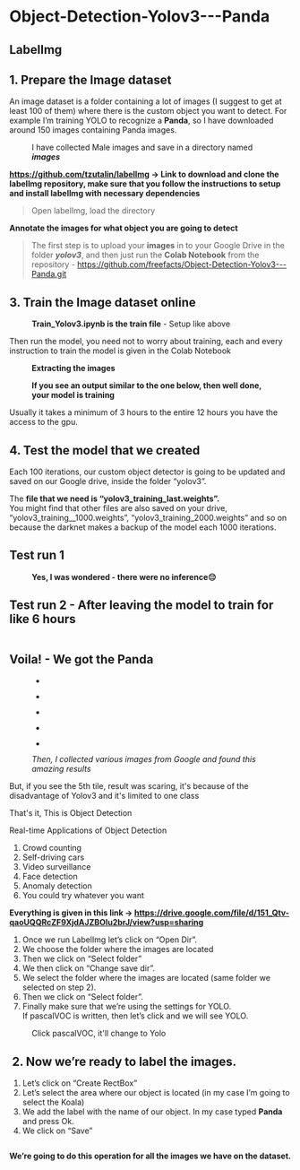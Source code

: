 # Object-Detection-Yolov3---Panda
<!-- wp:heading {"textAlign":"center"} -->
<h2 class="has-text-align-center">LabelImg</h2>
<!-- /wp:heading -->

<!-- wp:heading -->
<h2>1. Prepare the Image dataset</h2>
<!-- /wp:heading -->

<!-- wp:paragraph {"align":"justify"} -->
<p class="has-text-align-justify">An image dataset is a folder containing a lot of images (I suggest to get at least 100 of them) where there is the custom object you want to detect. For example I’m training YOLO to recognize a <strong>Panda</strong>, so I have downloaded around 150 images containing Panda images.</p>
<!-- /wp:paragraph -->

<!-- wp:image {"id":142,"sizeSlug":"large","linkDestination":"none"} -->
<figure class="wp-block-image size-large"><img src="https://freefactsin.files.wordpress.com/2021/02/image-5.png?w=1024" alt="" class="wp-image-142"/><figcaption>I have collected Male images and save in a directory named <strong><em>images</em></strong></figcaption></figure>
<!-- /wp:image -->

<!-- wp:columns {"backgroundColor":"foreground"} -->
<div class="wp-block-columns has-foreground-background-color has-background"><!-- wp:column {"width":"100%"} -->
<div class="wp-block-column" style="flex-basis:100%"><!-- wp:paragraph {"align":"justify","textColor":"background"} -->
<p class="has-text-align-justify has-background-color has-text-color"><strong><a rel="noreferrer noopener" href="https://github.com/tzutalin/labelImg" target="_blank">https://github.com/tzutalin/labelImg</a> -&gt; Link to download and clone the labelImg repository, make sure that you follow the instructions to setup and install labelImg with necessary dependencies</strong></p>
<!-- /wp:paragraph --></div>
<!-- /wp:column --></div>
<!-- /wp:columns -->

<!-- wp:quote -->
<blockquote class="wp-block-quote"><p>Open labelImg, load the directory</p></blockquote>
<!-- /wp:quote -->

<!-- wp:paragraph {"align":"center"} -->
<p class="has-text-align-center"><strong>Annotate the images for what object you are going to detect</strong></p>
<!-- wp:quote -->
<blockquote class="wp-block-quote"><p>The first step is to upload your <strong>images</strong> in to your Google Drive in the folder <strong><em>yolov3</em></strong>, and then just run the <strong>Colab Notebook</strong> from the repository - <a rel="noreferrer noopener" href="https://github.com/freefacts/Object-Detection-Yolov3---Panda.git" data-type="URL" data-id="https://github.com/freefacts/Object-Detection-Yolov3---Panda.git" target="_blank">https://github.com/freefacts/Object-Detection-Yolov3---Panda.git</a></p></blockquote>
<!-- /wp:quote -->

<!-- wp:heading -->
<h2>3. Train the Image dataset online</h2>
<!-- /wp:heading -->

<!-- wp:image {"id":150,"sizeSlug":"large","linkDestination":"none"} -->
<figure class="wp-block-image size-large"><img src="https://freefactsin.files.wordpress.com/2021/02/image-7.png?w=1024" alt="" class="wp-image-150"/><figcaption><strong>Train_Yolov3.ipynb is the train file</strong> - Setup like above</figcaption></figure>
<!-- /wp:image -->

<!-- wp:paragraph -->
<p>Then run the model, you need not to worry about training, each and every instruction to train the model is given in the Colab Notebook</p>
<!-- /wp:paragraph -->

<!-- wp:image {"id":152,"sizeSlug":"large","linkDestination":"none"} -->
<figure class="wp-block-image size-large"><img src="https://freefactsin.files.wordpress.com/2021/02/image-8.png?w=1024" alt="" class="wp-image-152"/><figcaption><strong>Extracting the images</strong></figcaption></figure>
<!-- /wp:image -->

<!-- wp:image {"id":154,"sizeSlug":"large","linkDestination":"none"} -->
<figure class="wp-block-image size-large"><img src="https://freefactsin.files.wordpress.com/2021/02/image-9.png?w=1024" alt="" class="wp-image-154"/><figcaption><strong>If you see an output similar to the one below, then well done, your model is training</strong></figcaption></figure>
<!-- /wp:image -->

<!-- wp:paragraph -->
<p>Usually it takes a minimum of 3 hours to the entire 12 hours you have the access to the gpu.</p>
<!-- /wp:paragraph -->

<!-- wp:heading -->
<h2>4. Test the model that we created</h2>
<!-- /wp:heading -->

<!-- wp:paragraph -->
<p>Each 100 iterations, our custom object detector is going to be updated and saved on our Google drive, inside the folder “yolov3”.</p>
<!-- /wp:paragraph -->

<!-- wp:paragraph -->
<p>The <strong>file that we need is “yolov3_training_last.weights”.</strong><br>You might find that other files are also saved on your drive, “yolov3_training__1000.weights”, “yolov3_training_2000.weights” and so on because the darknet makes a backup of the model each 1000 iterations.</p>
<!-- /wp:paragraph -->

<!-- wp:heading -->
<h2><strong>Test run 1</strong></h2>
<!-- /wp:heading -->

<!-- wp:image {"id":160,"sizeSlug":"large","linkDestination":"none"} -->
<figure class="wp-block-image size-large"><img src="https://freefactsin.files.wordpress.com/2021/02/image-12.png?w=1024" alt="" class="wp-image-160"/><figcaption><strong>Yes, I was wondered - there were no inference😔</strong></figcaption></figure>
<!-- /wp:image -->

<!-- wp:heading -->
<h2><strong>Test run 2 -</strong> After leaving the model to train for like 6 hours</h2>
<!-- /wp:heading -->

<!-- wp:image {"id":158,"sizeSlug":"large","linkDestination":"none"} -->
<figure class="wp-block-image size-large"><img src="https://freefactsin.files.wordpress.com/2021/02/image-11.png?w=1024" alt="" class="wp-image-158"/></figure>
<!-- /wp:image -->

<!-- wp:heading {"textAlign":"center","backgroundColor":"foreground","textColor":"background-high-contrast"} -->
<h2 class="has-text-align-center has-background-high-contrast-color has-foreground-background-color has-text-color has-background">Voila! - We got the Panda</h2>
<!-- /wp:heading -->

<!-- wp:gallery {"ids":[162,163,164,165,166],"linkTo":"none"} -->
<figure class="wp-block-gallery columns-3 is-cropped"><ul class="blocks-gallery-grid"><li class="blocks-gallery-item"><figure><img src="https://freefactsin.files.wordpress.com/2021/02/capture1.jpg?w=802" alt="" data-id="162" data-full-url="https://freefactsin.files.wordpress.com/2021/02/capture1.jpg" data-link="https://freefactsin.wordpress.com/capture1/" class="wp-image-162"/></figure></li><li class="blocks-gallery-item"><figure><img src="https://freefactsin.files.wordpress.com/2021/02/capture2.jpg?w=751" alt="" data-id="163" data-full-url="https://freefactsin.files.wordpress.com/2021/02/capture2.jpg" data-link="https://freefactsin.wordpress.com/capture2/" class="wp-image-163"/></figure></li><li class="blocks-gallery-item"><figure><img src="https://freefactsin.files.wordpress.com/2021/02/capture3.jpg?w=960" alt="" data-id="164" data-full-url="https://freefactsin.files.wordpress.com/2021/02/capture3.jpg" data-link="https://freefactsin.wordpress.com/capture3/" class="wp-image-164"/></figure></li><li class="blocks-gallery-item"><figure><img src="https://freefactsin.files.wordpress.com/2021/02/capture4.jpg?w=687" alt="" data-id="165" data-full-url="https://freefactsin.files.wordpress.com/2021/02/capture4.jpg" data-link="https://freefactsin.wordpress.com/capture4/" class="wp-image-165"/></figure></li><li class="blocks-gallery-item"><figure><img src="https://freefactsin.files.wordpress.com/2021/02/capture5.jpg?w=1024" alt="" data-id="166" data-full-url="https://freefactsin.files.wordpress.com/2021/02/capture5.jpg" data-link="https://freefactsin.wordpress.com/capture5/" class="wp-image-166"/></figure></li></ul><figcaption class="blocks-gallery-caption"><em>Then, I collected various images from Google and found this amazing results </em></figcaption></figure>
<!-- /wp:gallery -->

<!-- wp:paragraph -->
<p>But, if you see the 5th tile, result was scaring, it's because of the disadvantage of Yolov3 and it's limited to one class</p>
<!-- /wp:paragraph -->

<!-- wp:paragraph -->
<p>That's it, This is Object Detection</p>
<!-- /wp:paragraph -->

<!-- wp:paragraph -->
<p>Real-time Applications of Object Detection</p>
<!-- /wp:paragraph -->

<!-- wp:list {"ordered":true} -->
<ol><li>Crowd counting</li><li>Self-driving cars</li><li>Video surveillance</li><li>Face detection</li><li>Anomaly detection</li><li>You could try whatever you want </li></ol>
<!-- /wp:list -->

<!-- wp:paragraph -->
<p><strong>Everything is given in this link -> <a href="https://drive.google.com/file/d/151_Qtv-qaoUQQRcZF9XjdAJZBOIu2brJ/view?usp=sharing" data-type="URL" data-id="https://drive.google.com/file/d/151_Qtv-qaoUQQRcZF9XjdAJZBOIu2brJ/view?usp=sharing">https://drive.google.com/file/d/151_Qtv-qaoUQQRcZF9XjdAJZBOIu2brJ/view?usp=sharing</a></strong></p>
<!-- /wp:paragraph -->
<!-- /wp:paragraph -->

<!-- wp:list {"ordered":true} -->
<ol><li>Once we run LabelImg let’s click on “Open Dir”.</li><li>We choose the folder where the images are located</li><li>Then we click on “Select folder”</li><li>We then click on “Change save dir”.</li><li>We select the folder where the images are located (same folder we selected on step 2).</li><li>Then we click on “Select folder”.</li><li>Finally make sure that we’re using the settings for YOLO.<br>If pascalVOC is written, then let’s click and we will see YOLO.</li></ol>
<!-- /wp:list -->

<!-- wp:image -->
<figure class="wp-block-image"><img src="https://pysource.com/wp-content/uploads/2020/04/labelimg_config3.jpg" alt=""/><figcaption>Click pascalVOC, it'll change to Yolo</figcaption></figure>
<!-- /wp:image -->

<!-- wp:heading -->
<h2>&nbsp;2. <strong>Now we’re ready to label the images.</strong></h2>
<!-- /wp:heading -->

<!-- wp:list {"ordered":true} -->
<ol><li>Let’s click on “Create RectBox”</li><li>Let’s select the area where our object is located (in my case I’m going to select the Koala)</li><li>We add the label with the name of our object. In my case typed <strong>Panda </strong>and press Ok.</li><li>We click on “Save”</li></ol>
<!-- /wp:list -->

<!-- wp:image {"id":144,"sizeSlug":"large","linkDestination":"none"} -->
<figure class="wp-block-image size-large"><img src="https://freefactsin.files.wordpress.com/2021/02/image-6.png?w=1024" alt="" class="wp-image-144"/></figure>
<!-- /wp:image -->

<!-- wp:paragraph {"align":"center"} -->
<p class="has-text-align-center"><strong>We’re going to do this operation for all the images we have on the dataset.</strong></p>
<!-- /wp:paragraph -->
